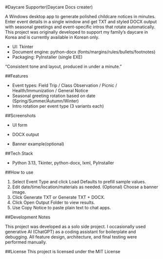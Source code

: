 #Daycare Supporter(Daycare Docs creater)

A Windows desktop app to generate polished childcare notices in minutes.
Enter event details in a single window and get TXT and styled DOCX output with seasonal greetings and event-specific intros that rotate automatically.
This project was originally developed to support my family’s daycare in Korea and is currently available in Korean only.

 - UI: Tkinter
 - Document engine: python-docx (fonts/margins/rules/bullets/footnotes)
 - Packaging: PyInstaller (single EXE)

“Consistent tone and layout, produced in under a minute.”

##Features

 - Event types: Field Trip / Class Observation / Picnic / Health/Immunization / General Notice
 - Seasonal greeting rotation based on date (Spring/Summer/Autumn/Winter)
 - Intro rotation per event type (3 variants each)


##Screenshots
 - UI form

 - DOCX output

 - Banner example(optional)


##Tech Stack

 - Python 3.13, Tkinter, python-docx, lxml, PyInstaller

##How to use

1. Select Event Type and click Load Defaults to prefill sample values.
2. Edit date/time/location/materials as needed.
(Optional) Choose a banner image.
3. Click Generate TXT or Generate TXT + DOCX.
4. Click Open Output Folder to view results.
5. Use Copy Notice to paste plain text to chat apps.

##Development Notes

This project was developed as a solo side project.
I occasionally used generative AI (ChatGPT) as a coding assistant for boilerplate and debugging.
All feature design, architecture, and final testing were performed manually.

##License
This project is licensed under the MIT License
